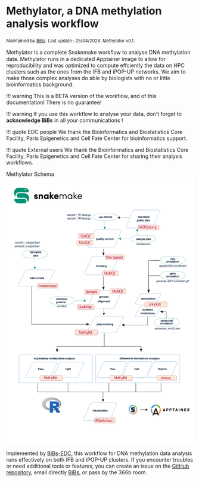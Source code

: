 # Methylator, a DNA methylation analysis workflow

<small>Maintained by [BiBs](mailto:bibsATparisepigenetics.com). Last update : 25/04/2024. Methylator v0.1. </small>  

Methylator is a complete Snakemake workﬂow to analyse DNA methylation data. Methylator runs in a dedicated Apptainer image to allow for reproducibility and was optimized to compute effciently the data on HPC clusters such as the ones from the IFB and iPOP-UP networks. We aim to make those complex analyses do able by biologists with no or little bioinformatics background.

!!! warning
    This is a BETA version of the workflow, and of this documentation! There is no guarantee!

!!! warning 
    If you use this workflow to analyse your data, don't forget to **acknowledge BiBs** in all your communications ! 

!!! quote EDC people
We thank the Bioinformatics and Biostatistics Core Facility, Paris Epigenetics and Cell Fate Center for bioinformatics support.

!!! quote External users 
We thank the Bioinformatics and Biostatistics Core Facility, Paris Epigenetics and Cell Fate Center for sharing their analysis workflows.

Methylator Schema 
![Methylator Schema](img/poster_methylator.svg)

Implemented by [BiBs-EDC](https://parisepigenetics.github.io/bibs/), this workflow for DNA methylation data analysis runs effectively on both IFB and iPOP-UP clusters. If you encounter troubles or need additional tools or features, you can create an issue on the [GitHub repository](https://github.com/parisepigenetics/Methylator/issues), email directly [BiBs](mailto:bibsATparisepigenetics.com), or pass by the 366b room.
